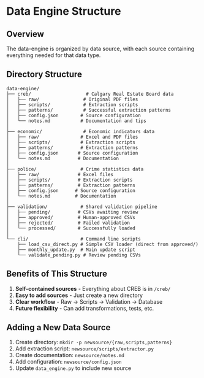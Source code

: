 # Data Engine Structure

## Overview
The data-engine is organized by data source, with each source containing everything needed for that data type.

## Directory Structure

```
data-engine/
├── creb/                    # Calgary Real Estate Board data
│   ├── raw/                # Original PDF files
│   ├── scripts/            # Extraction scripts
│   ├── patterns/           # Successful extraction patterns
│   ├── config.json        # Source configuration
│   └── notes.md           # Documentation and tips
│
├── economic/               # Economic indicators data
│   ├── raw/               # Excel and PDF files
│   ├── scripts/           # Extraction scripts
│   ├── patterns/          # Extraction patterns
│   ├── config.json       # Source configuration
│   └── notes.md          # Documentation
│
├── police/                # Crime statistics data
│   ├── raw/              # Excel files
│   ├── scripts/          # Extraction scripts
│   ├── patterns/         # Extraction patterns
│   ├── config.json      # Source configuration
│   └── notes.md         # Documentation
│
├── validation/            # Shared validation pipeline
│   ├── pending/          # CSVs awaiting review
│   ├── approved/         # Human-approved CSVs
│   ├── rejected/         # Failed validation
│   └── processed/        # Successfully loaded
│
└── cli/                   # Command line scripts
    ├── load_csv_direct.py # Simple CSV loader (direct from approved/)
    ├── monthly_update.py  # Main update script
    └── validate_pending.py # Review pending CSVs
```

## Benefits of This Structure

1. **Self-contained sources** - Everything about CREB is in `/creb/`
2. **Easy to add sources** - Just create a new directory
3. **Clear workflow** - Raw → Scripts → Validation → Database
4. **Future flexibility** - Can add transformations, tests, etc.

## Adding a New Data Source

1. Create directory: `mkdir -p newsource/{raw,scripts,patterns}`
2. Add extraction script: `newsource/scripts/extractor.py`
3. Create documentation: `newsource/notes.md`
4. Add configuration: `newsource/config.json`
5. Update `data_engine.py` to include new source